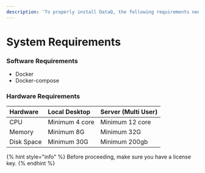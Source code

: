```yaml
---
description: 'To properly install DataQ, the following requirements need to be fulfilled.'
---
```


# System Requirements

### Software Requirements

* Docker
* Docker-compose

### Hardware Requirements

| **Hardware** | **Local Desktop** | **Server \(Multi User\)**  |
| :--- | :--- | :--- |
| CPU | Minimum 4 core | Minimum 12 core |
| Memory | Minimum 8G | Minimum 32G |
| Disk Space | Minimum 30G | Minimum 200gb |

{% hint style="info" %}
Before proceeding, make sure you have a license key.
{% endhint %}



